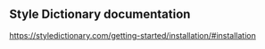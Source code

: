 ## Style Dictionary documentation

https://styledictionary.com/getting-started/installation/#installation

